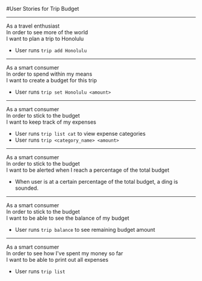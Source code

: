 #User Stories for Trip Budget
<hr>

As a travel enthusiast<br />
In order to see more of the world<br />
I want to plan a trip to Honolulu

- User runs `trip add Honolulu`
<hr>

As a smart consumer<br />
In order to spend within my means<br />
I want to create a budget for this trip

- User runs `trip set Honolulu <amount>`
<hr>

As a smart consumer<br />
In order to stick to the budget<br />
I want to keep track of my expenses

- User runs `trip list cat` to view expense categories
- User runs `trip <category_name> <amount>`
<hr>

As a smart consumer<br />
In order to stick to the budget<br />
I want to be alerted when I reach a percentage of the total budget

- When user is at a certain percentage of the total budget, a ding is sounded.
<hr>

As a smart consumer<br />
In order to stick to the budget<br />
I want to be able to see the balance of my budget

- User runs `trip balance` to see remaining budget amount
<hr>

As a smart consumer<br />
In order to see how I've spent my money so far<br />
I want to be able to print out all expenses

- User runs `trip list`
